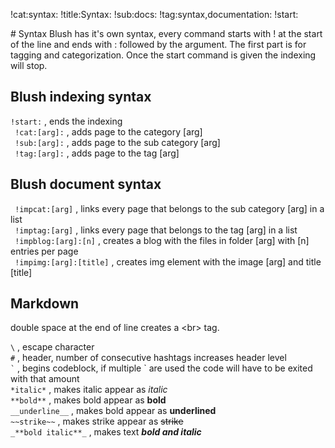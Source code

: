 !cat:syntax:
!title:Syntax:
!sub:docs:
!tag:syntax,documentation:
!start:
<p>
# Syntax
Blush has it's own syntax, every command starts with ! at the start of the line and ends with : followed by the argument.
The first part is for tagging and categorization. Once the start command is given the indexing will stop.

## Blush indexing syntax

` !start: ` , ends the indexing  
` !cat:[arg]:` , adds page to the category [arg]  
` !sub:[arg]:` , adds page to the sub category [arg]  
` !tag:[arg]:` , adds page to the tag [arg]  

## Blush document syntax

` !impcat:[arg]` , links every page that belongs to the sub category [arg] in a list  
` !imptag:[arg]` , links every page that belongs to the tag [arg] in a list  
` !impblog:[arg]:[n]` , creates a blog with the files in folder [arg] with [n] entries per page  
` !impimg:[arg]:[title]` , creates img element with the image [arg] and title [title]  

## Markdown

double space at the end of line creates a &#60;br&#62; tag.  
  
` \ ` , escape character  
` # ` , header, number of consecutive hashtags increases header level  
`` ` `` , begins codeblock, if multiple \` are used the code will have to be exited with that amount  
` *italic* ` , makes italic appear as *italic*  
` **bold** ` , makes bold appear as **bold**  
` __underline__ ` , makes bold appear as __underlined__  
` ~~strike~~ ` , makes strike appear as ~~strike~~  
` _**bold italic**_ ` , makes text  _**bold and italic**_  
</p>
